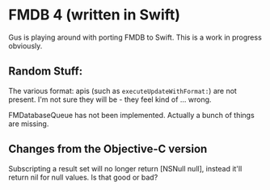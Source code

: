# FMDB 4 (written in Swift)

Gus is playing around with porting FMDB to Swift. This is a work in progress obviously.


## Random Stuff:

The various format: apis (such as `executeUpdateWithFormat:`) are not present. I'm not sure they will be - they feel kind of … wrong.

FMDatabaseQueue has not been implemented. Actually a bunch of things are missing.

## Changes from the Objective-C version

Subscripting a result set will no longer return [NSNull null], instead it'll return nil for null values. Is that good or bad?




